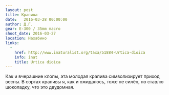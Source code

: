 ```yaml
---
layout: post
title: Крапива
date:   2016-03-28 00:00:00
author: Д.Г.
gear: E-300 / 35mm macro
shoot_date: 2016-03-27
location: Нахабино
links:
  -
    href: http://www.inaturalist.org/taxa/51884-Urtica-dioica
    info: inat
    title: Urtica dioica
---
```


Как и вчерашние клопы, эта молодая крапива символизирует приход весны. В сортах крапивы я, как и ожидалось, тоже не силён, но ставлю шоколадку, что это двудомная.
